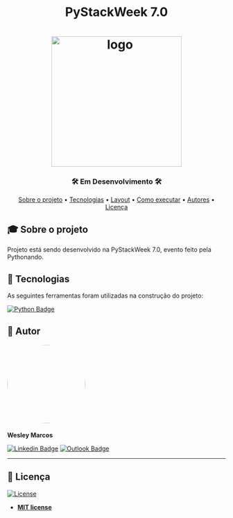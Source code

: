 <h1 align="center">PyStackWeek 7.0</h1>
<h1 align="center">
    <img align="center" src="Images\logo_rounded.png" width="300px;" alt="logo"/>
</h1>
<h3 align="center">🛠 Em Desenvolvimento 🛠</h3>

<p align="center">
 <a href="#-sobre-o-projeto">Sobre o projeto</a> •
 <a href="#-tecnologias">Tecnologias</a> • 
 <a href="#-layout">Layout</a> • 
 <a href="#-como-executar-o-projeto">Como executar</a> • 
 <a href="#-autores">Autores</a> • 
 <a href="#user-content--licença">Licença</a>
</p>

## 🎓 Sobre o projeto

Projeto está sendo desenvolvido na PyStackWeek 7.0, evento feito pela Pythonando.


## 📜 Tecnologias 

As seguintes ferramentas foram utilizadas na construção do projeto:

  [![Python Badge](https://img.shields.io/badge/Python-14354C?style=for-the-badge&logo=python&logoColor=white)](https://pypi.org/)

## 👥 Autor
<h4 align="left">
    <img style="border-radius: 50%; margin-right: 30px" src="https://avatars.githubusercontent.com/wesley-marcos" width="180px;" alt=""/>
</h4>

**Wesley Marcos**


[![Linkedin Badge](https://img.shields.io/badge/LinkedIn-0077B5?style=for-the-badge&logo=linkedin&logoColor=white)](https://www.linkedin.com/in/wesley-marcos-borges/)
[![Outlook Badge](https://img.shields.io/badge/Outlook-0078D4?style=for-the-badge&logo=microsoft-outlook&logoColor=white)](mailto:wesley.marcos@inatel.br)

---
## 📝 Licença
[![License](https://img.shields.io/github/license/wesley-marcos/C214_teste_mock)](http://badges.mit-license.org)

- **[MIT license](https://choosealicense.com/licenses/mit/)**
